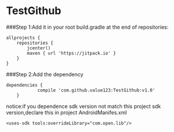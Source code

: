 # TestGithub

###Step 1:Add it in your root build.gradle at the end of repositories:
```
allprojects {
    repositories {
        jcenter()
        maven { url 'https://jitpack.io' }
    }
}
```
###Step 2:Add the dependency
```
dependencies {
	        compile 'com.github.value123:TestGithub:v1.0'
	}
```
notice:if you dependence sdk version not match this project sdk version,declare this in project AndroidManifes.xml
```
<uses-sdk tools:overrideLibrary="com.open.lib"/>
```